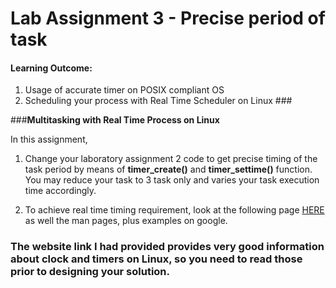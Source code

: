 # Lab Assignment 3 - Precise period of task		


#### **Learning Outcome:**

1.	Usage of accurate timer on POSIX compliant OS
2.	Scheduling your process with Real Time Scheduler on Linux ###
		
###**Multitasking with Real Time Process on Linux**

In this assignment, 

1.	Change your laboratory assignment 2 code to get precise timing of the task period by means of **timer_create()** and **timer_settime()** function. You may reduce your task to 3 task only and varies your task execution time accordingly.

2. To achieve real time timing requirement, look at the following page [HERE](http://pficheux.free.fr/eyrolles/linux_embarque/docs_externes/POSIX4.html) as well the man pages, plus examples on google.

### The website link I had provided provides very good information about clock and timers on Linux, so you need to read those prior to designing your solution.

